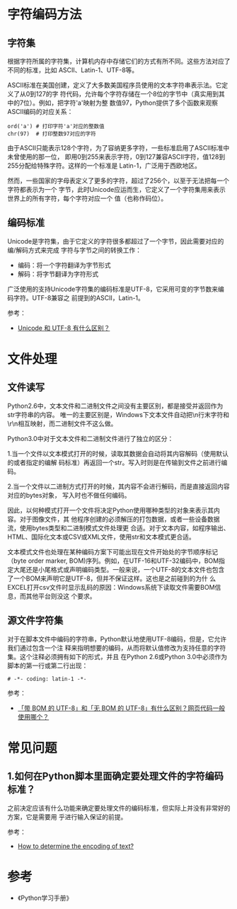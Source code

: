 # 字符编码方法

## 字符集

根据字符所属的字符集，计算机内存中存储它们的方式有所不同。这些方法对应了不同的标准，比如
ASCII、Latin-1、UTF-8等。

ASCII标准在美国创建，定义了大多数美国程序员使用的文本字符串表示法。它定义了从0到127的字
符代码，允许每个字符存储在一个8位的字节中（真实用到其中的7位）。例如，把字符'a'映射为整
数值97，Python提供了多个函数来观察ASCII编码的对应关系：

```
ord('a') # 打印字符'a'对应的整数值
chr(97)  # 打印整数97对应的字符
```

由于ASCII只能表示128个字符，为了容纳更多字符，一些标准启用了ASCII标准中未曾使用的那一位，
即用0到255来表示字符，0到127兼容ASCII字符，值128到255分配给特殊字符。这样的一个标准是
Latin-1，广泛用于西欧地区。

然而，一些国家的字母表定义了更多的字符，超过了256个，以至于无法把每一个字符都表示为一个
字节，此时Unicode应运而生，它定义了一个字符集用来表示世界上的所有字符，每个字符对应一个
值（也称作码位）。

## 编码标准

Unicode是字符集，由于它定义的字符很多都超过了一个字节，因此需要对应的编/解码方式来完成
字符与字节之间的转换工作：

- 编码：将一个字符翻译为字节形式
- 解码：将字节翻译为字符形式

广泛使用的支持Unicode字符集的编码标准是UTF-8，它采用可变的字节数来编码字符。UTF-8兼容之
前提到的ASCII，Latin-1。

参考：

- [Unicode 和 UTF-8 有什么区别？](https://www.zhihu.com/question/23374078)

# 文件处理

## 文件读写

Python2.6中，文本文件和二进制文件之间没有主要区别，都是接受并返回作为str字符串的内容。
唯一的主要区别是，Windows下文本文件自动把\n行末字符和\r\n相互映射，而二进制文件不这么做。

Python3.0中对于文本文件和二进制文件进行了独立的区分：

1.当一个文件以文本模式打开的时候，读取其数据会自动将其内容解码（使用默认的或者指定的编解
码标准）再返回一个str。写入时则是在传输到文件之前进行编码。

2.当一个文件以二进制方式打开的时候，其内容不会进行解码，而是直接返回内容对应的bytes对象，
写入时也不做任何编码。

因此，以何种模式打开一个文件将决定Python使用哪种类型的对象来表示其内容。对于图像文件，其
他程序创建的必须解压的打包数据，或者一些设备数据流，使用bytes类型和二进制模式文件处理更
合适。对于文本内容，如程序输出、HTML、国际化文本或CSV或XML文件，使用str和文本模式更合适。

文本模式文件也处理在某种编码方案下可能出现在文件开始处的字节顺序标记（byte order marker,
BOM)序列。例如，在UTF-16和UTF-32编码中，BOM指定大尾还是小尾格式或声明编码类型。一般来说，一个UTF-8的文本文件也包含了一个BOM来声明它是UTF-8，但并不保证这样。这也是之前碰到的为什
么EXCEL打开csv文件时显示乱码的原因：Windows系统下读取文件需要BOM信息，而其他平台则没这
个要求。

## 源文件字符集

对于在脚本文件中编码的字符串，Python默认地使用UTF-8编码，但是，它允许我们通过包含一个注
释来指明想要的编码，从而将默认值修改为支持任意的字符集。这个注释必须拥有如下的形式，并且
在Python 2.6或Python 3.0中必须作为脚本的第一行或第二行出现：

`# -*- coding: latin-1 -*-`

参考：  

- [「带 BOM 的 UTF-8」和「无 BOM 的 UTF-8」有什么区别？网页代码一般使用哪个？](https://www.zhihu.com/question/20167122)

# 常见问题

## 1.如何在Python脚本里面确定要处理文件的字符编码标准？

之前决定应该有什么功能来确定要处理文件的编码标准，但实际上并没有非常好的方案，它是需要用
乎进行输入保证的前提。

参考：

- [How to determine the encoding of text?](https://stackoverflow.com/questions/436220/how-to-determine-the-encoding-of-text)


# 参考

- 《Python学习手册》
